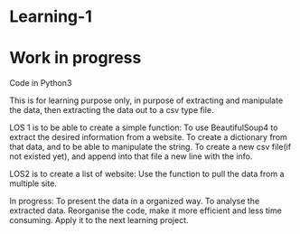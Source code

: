 # Learning-1
# Work in progress

Code in Python3

This is for learning purpose only, in purpose of extracting and manipulate the data, then extracting the data out to a csv type file.

LOS 1 is to be able to create a simple function:
  To use BeautifulSoup4 to extract the desired information from a website.
  To create a dictionary from that data, and to be able to manipulate the string.
  To create a new csv file(if not existed yet), and append into that file a new line with the info.
  
LOS2 is to create a list of website:
  Use the function to pull the data from a multiple site.
  
In progress:
  To present the data in a organized way.
  To analyse the extracted data.
  Reorganise the code, make it more efficient and less time consuming.
  Apply it to the next learning project.
  
  
